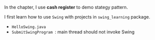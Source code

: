 In the chapter, I use **cash register** to demo stategy pattern.

I first learn how to use `Swing` with projects in `swing_learning` package.

- `HelloSwing.java`
- `SubmitSwingProgram `: main thread should not invoke Swing
